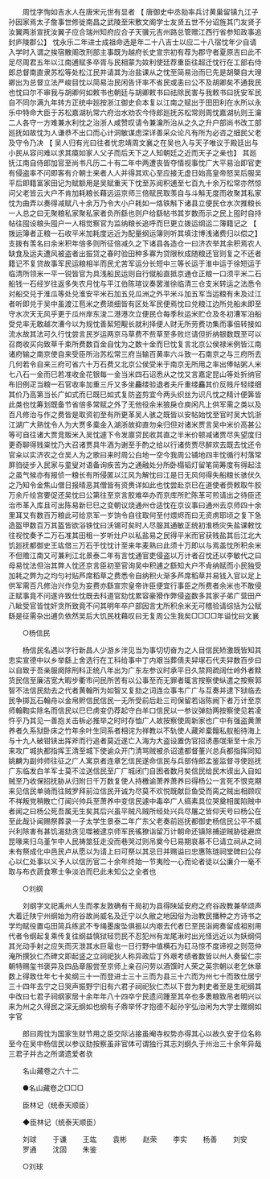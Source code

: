 <!-- { "loadSidebar": true } -->
　　周忱字恂如吉水人在唐宋元世有显者 【 唐御史中丞勍率兵讨黄巢留镇九江子孙因家焉太子詹事世修徙南昌之武陵至宋敷文阁学士友贤五世不分诏旌其门友贤子汝翼两浙宣抚汝翼子应合瑞州知府应合子天骥元吉州路总管赠江西行省参知政事追封庐陵郡公】 忱永乐二年进士成祖命选是年二十八吉士以应二十八宿忱年少自请入学时入谓之挨宿散阁改刑部主事既为越府长史宣宗初有荐为郡守者夏原吉曰此不足尽周君五年以江南逋赋多卒胥与民相蒙为奻利使廷荐重臣往超迁忱行在工部右侍郎总督南直隶苏松等处松江民并请其为治盐课从之忱至简易治而巳先是胡槩自大理卿出为总督立法严峻目忱以简易治民闲告讦率不省民或恚曰公不及胡卿矣不通我民也忱曰尔不审我与胡卿何如敕书也朝廷与胡卿敕书曰祛除民害与我敕书曰抚安军民自不同尔满九年转方正统中廵按浙江御史俞本复以江南之赋出于田田利在水所以永乐中特命大臣于苏松嘉湖杭常六府治水劝农今侍郎廵抚苏松常则周忱嘉湖杭则王瀹二人各守一方难兼水利忱之治浙人咸赞叹请令兼瀹所治从之久之升户部尚书改工部廵抚如故忱为人谦恭不出口而心计洞敏谋虑深详善采众论凡有所为必咨之细民父老及守令乃决 【 吴人归有光曰往者忧忠靖周文襄之在吴也入与天子唯议于殿廷出与小民从容问难以求其瘼如家人父子而后天下之人知朝廷之近而天子之亲也】 其廵抚江南自侍郎加官至尚书凡历二十有二年中两遭丧皆夺情视事忱广大平易治即官吏有侵盗率不问即客有介朝士来者人人并得其欢心至应接无虚日始高皇帝怒吴后服吴平后即籍富家田记为赋额用是吴赋重天下忱至苏阅积逋至七百九十余万松常亦然惊问父老皆云大户不肯加耗粮长藉远运京师三倍赋民取羡自与斗斛无度而收聚其私家忱为曲弄以奏得减赋八十余万乃令大小户耗如一烙铁斛下诸县立便民仓水次推粮长一人总之曰无聚粮私家聚私家者负所繇也则户给繇帖书其岁数而示之民上囤时自持帖往囤设粮头囤户一人相觉察官为监纳粮长追呼而巳更立拨运纲运二簿籍记之 【 拨运簿者正粮一石收平米加耗度远近为配量纲运簿则听其填注博浅诸费归以偿之】 支拨有羡名曰余米积年倍多则所征倍减久之下诸县各造仓一曰济农举其余积焉农人缺食及运夫遭风被盗者出振贷之春时验田种多寡为贷限秋成随粮还官则复之不还者籍记不复贷故事军民运粮相半而民尤苦军运分长短中三等长运于淮中运于徐短运于临清所领米一平一锐皆官为具浅船民运则自行僦船直抵京通仓正粮一口须平米二石船钱一石经岁往返多失农月忱与平江伯陈瑄议奏罢淮徐临清三仓支米转运之法悉令对船交兑于淮瓜等处兑淮安平米石加五兑瓜洲之外平米斗加五军当运粮有未及过江者听即兑于吴中虽渡江苞米之费琐细皆有区处军民便焉忱曰兑粮江边所兑船未即至守水次天无风乎更于瓜州岸东浚二港港次立便民仓每季秋运米贮仓及冬初漕军泊船受兑率无敢越次漕今以为规忱善絜短觏长就利择便人财无所劳费功集而事倍转接如流水故其法可久行忱尝言民岁运两京马草费不赀草至多败烂请但折纳银数既至可以召商收买向致草千束所费数百金自忱为之数十金而巳忱复言北京公侯禄米例皆江南诸府输之南京使自来受臣所治苏松常三府当输百黄率六斗致一石南京之与三府所去几何若令自来三府可省六十万石费又北京公侯受米于南京无所用之率出俸帖粥人米七八石一金而巳若准收金花银每一金当米四石诏悉从之忱又言嘉定昆山等处折纳官布旧例疋当粮一石官收率加重三斤又多坐麤缕验退者夫斤重缕麤其价反贱斤轻缕细其价乃高第当长广如式而巳既巳如式复防盗剪宜今两头织丝为识凡忱之精计便筭皆此类也忱筹划既备节省倍多常赋之外了无他役余米狼戾仓庾闲凡上供军需之类以及百凡修治与作之费皆是取资初至有所更革吴人骇之既皆以安帖始忱至官时吴大饥浙江湖广大熟忱令人为大贾多槖金入湖浙故抑直勿籴归但对诸米贾言吴中米价高甚公等可自往诸大贾竞贩米入吴忱遽下令发廪贷民收其直之半米价顿减诸贾尽失望度归更奇聊得贱粜忱乃大召诸贾具牛酒为谢至手酌之给以行诸赀贾尽醉欢去既去忱还令官籴以实济农之仓吴人为之歌曰来时周公白地一空今我周公铺地四丰忱循行村落常屏驺徒步入民家与童叟对语备询疾苦为之通融处分所卧榻韬灯留笔简筹度有得起注之虽气候亦有报侦一粮长有所侵匿以江风为解忱曰江是日无风何得失船粮长骇伏久之乃知令金焦山僧日报晴恶其僧皆有资赉详如此也忱尝赴京巳在道使者赍敕取牛胶万余斤绘宫要促还吴忱曰公第往至京言胶难卒办而京库所贮陈革可煎请出之待臣还治市革入库且可出陈易新巳巳之变朝议烧通州仓适忱在京议事曰通州去京师四十余里耳又有数百万粮此可给京军一岁饷令自往取何至付煨烬而曰无资虏耶顷之复下急造盔甲数百万其盔皆欲浴铁忱曰沃锡可矣时人尽服其通敏正统初淮杨灾失盐课敕忱往视忱奏予二万石准其田租一岁听灶户以私盐易之民得平米而官获贱盐其后江北大饥廵抚都御史王竑借三万石于忱忱计至来年麦熟曰此须十万即以与焉盖忱所积余米不但赡江南又可兼利江北景泰二年有言忱通官吏侵盗以万计者召忱还以李敏代之曰母易忱法但治其弊人忱还京言臣初至官询吴中积逋之繇知大户不肻纳赋而小民独受加耗之弊为之均匀衬贴芦席稻草之费悉令自纳积火渐多芦席稻草并易钱入官以足上供军需百凡修治兴作见为妄费亦繇宣宗皇帝许臣便宜行事臣之所费者余米也不敢侵正赋事竟不问遂许致仕忱既去科道官劾忱累容豪猾作弊侵盗数多其家子弟广营田产八眦受官皆忱奸贪所致竟不问其明年卒户部因言冘所积余米无可稽验请综括为公赋繇是征需杂出逋负依然吴后大饥民枕藉叹曰无复周公生我矣□□□□年谥忱曰文襄 

　　○杨信民 

　　杨信民名遇以字行新昌人少游乡泮见当为事切切奋为之人目信民矫激既皆知其忠实宣德中以乡举繇上舍选行在工科给事中丁内艰当葬倩夫舁塜石代夫舁数百步曰以自致于吾亲服阕除刑科正统八年出为广东左参议时承平日久禁网疏阔仕岭外者黩货民信至廉洁宽大暇步衢市问民所苦有以公事至而无罪者辄言按察使纵遣之按察郭智不法信民劾去之代者黄翰所为如智又复劾之词连佥事韦广广与互奏并逮下狱临去民争掷瓦石翰舟以金帛赆信民信民一无所受前后赴三司保留若诣陈阙下者万计至京师翰鞫实除名而信民以巳巳虏变仍荐起守白羊口信民以一参议弹劾两按察使见若凌忤乎乃其见一善抱关击柝必推举之时时存恤广人故按察使周新家也广中有强盗黄萧养者久系狱卧床之竹年余叶生同系者相诧为祥教以不轨使人藏斧槖饘私舣船待海上与十九人破钳铗出挥斧而行追者莫近遂亡入海为大盗设置伪官招诱愚氓渐至十余万来攻广城执都指挥王清至城下使谕众开门清骂贼被杀诏遣都督董兴总兵都指挥同知姚麟为副帅师往征之广人寓京者连章乞信民遂命信民与兵部侍郎孟鉴监督寻使廵抚广东临发白羊军士莫不泣送信民至广广城闭门自困者数月矣信民给民木锲出入自如贼至乃收保招抚胁从归附日千万数复使人持檄谕萧养萧养曰得杨公一言死不恨克期来见信民单骑而往贼罗拜前泣信民开诚为尽莫不欢悦既献巨鱼受而脔之贼出相顾叹不祥叛党稍散亡仃闻兴帅兵至萧养中变信民遽中毒卒广人缟素具位哭奠相属陷贼中者闻之曰杨公死吾属无生矣其后兴虽平贼凡贼所经处兴兵尽屠之皆仰天号曰杨公在至此哉讣闻赐祭葬录一子太学生景泰二年广东父老奏前廵抚都御史杨信民公平不威兴利除害有甚饥渴劾贪见噬被逮京师军民徭獠诣留万计朝命还镇除捕逆贼胁徒避庶昆喙来归乌堇乍中人民祷筮狂走没而巷哭过则吊奠今巳易期哀慕不巳请立祠从之祠未有祭成化中邑民卢从愿以为请上曰可祭以其忌日并赐谥曰忠惠陈琏祠堂碑曰公存心以仁处事以义予人以信历官二十余年终始一节夷险一心而论者徒以公廉介一毫不取与布衣蔬食寒士争淡泊而巳此未知公之全者也 

　　○刘纲 

　　刘纲字文祀禹州人生而孝友敦确有干局初为县得陕延安府之府谷政教兼举颂声大着迁陕宁州纲始为府谷故尚威名及迁宁以久敝之地因俗为治教民播种之方诗书之学均赋役置屯田简兵练武不专绳墨废坠俱振以内艰去代者巳至民诣阙奏留成祖别用代者令纲起复乘传复往纲益慎狱轻罚民不忍犯州有龙尾湫时出光怪远近以为妖纲伺其光动手射之应矢而灭泄其水巨鼋也一日行野中值横石为矼马惊不度谛视之则范仲淹所撰狄仁杰碑文即起竖之立祠祀狄人称异政后丁外艰考绩者数皆以州人奏留仁宗朝特赐玺书褒异及四品章服尝至京师上亲召问劳以酒馔时人荣之英宗朝以老乞休章数上得致仕年七十矣纲三十一而登进士三十三而为县三十六而为州七十而致仕居宁三十四年去宁之日哭声振野宁旧有六君子祠祀狄仁杰以下尝为刺史者至是生祀纲其中改曰七君子祠纲家居十余年年八十四卒宁民遗问踵至其卒也多褁粮致吊者明兴以来为州之久得民之深无纲如也纲有子鼎举怀才抱德不起孙宇弘治闲为大学士赠纲如宇官 

　　郎曰周忱为国家生财节用之臣交际沾接虽阉寺权势亦得其心以故久安于位名称至今在吴中杨信民以参议劾按察虽非官体可谓独行其志刘纲久于州治三十余年异哉三君子并古之所谓遗爱者欤 

　　名山藏卷之六十二



　　●名山藏卷之□□□ 

　　臣林记（统泰天顺臣） 

　　◆臣林记（统泰天顺臣） 

　　刘球 
　　于谦 
　　王竑 
　　袁彬 
　　赵荣 
　　李实 
　　杨善 
　　刘安 
　　罗通 
　　沈固 
　　朱鉴 

　　○刘球 

